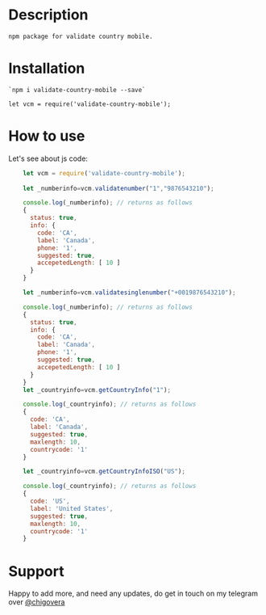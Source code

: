 # Description
    npm package for validate country mobile.
# Installation
    `npm i validate-country-mobile --save`
        
    let vcm = require('validate-country-mobile');

# How to use
Let's see about js code:
```js
    let vcm = require('validate-country-mobile');
    
    let _numberinfo=vcm.validatenumber("1","9876543210");

    console.log(_numberinfo); // returns as follows
    {
      status: true,
      info: {
        code: 'CA',
        label: 'Canada',
        phone: '1',
        suggested: true,
        accepetedLength: [ 10 ]
      }
    }

    let _numberinfo=vcm.validatesinglenumber("+0019876543210");

    console.log(_numberinfo); // returns as follows
    {
      status: true,
      info: {
        code: 'CA',
        label: 'Canada',
        phone: '1',
        suggested: true,
        accepetedLength: [ 10 ]
      }
    }
    let _countryinfo=vcm.getCountryInfo("1");

    console.log(_countryinfo); // returns as follows
    {
      code: 'CA',
      label: 'Canada',
      suggested: true,
      maxlength: 10,
      countrycode: '1'
    }

    let _countryinfo=vcm.getCountryInfoISO("US");

    console.log(_countryinfo); // returns as follows
    {
      code: 'US',
      label: 'United States',
      suggested: true,
      maxlength: 10,
      countrycode: '1'
    }

```

# Support

Happy to add more, and need any updates, do get in touch on my telegram over [@chigovera](https://t.me/chigovera)
